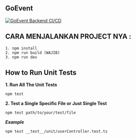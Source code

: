 ## GoEvent

[![GoEvent Backend CI/CD](https://github.com/pz-team2/backend/actions/workflows/main.yml/badge.svg)](https://github.com/pz-team2/backend/actions/workflows/main.yml)

## CARA MENJALANKAN PROJECT NYA :

```
1. npm install
2. npm run build (WAJIB)
3. npm run dev
```

## How to Run Unit Tests

**1. Run All The Unit Tests**

```
npm test
```

**2. Test a Single Specific File or Just Single Test**
```
npm test path/to/your/test/file
```

_**Example**_

```
npm test __test__/unit/userController.test.ts
```
